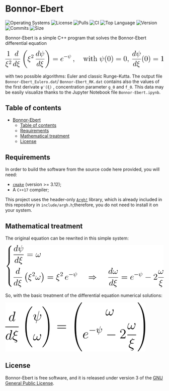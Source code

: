 # Bonnor-Ebert
![Operating Systems](https://img.shields.io/badge/OS-Linux%20%7C%20MacOS%20%7C%20Windows-lightgrey)
![License](https://img.shields.io/github/license/cosmofico97/BonnorEbert)
![Pulls](https://img.shields.io/github/issues-pr/cosmofico97/BonnorEbert)
![CI](https://img.shields.io/github/workflow/status/cosmofico97/BonnorEbert/CMake)
![Top Language](https://img.shields.io/github/languages/top/cosmofico97/BonnorEbert)
![Version](https://img.shields.io/github/v/release/cosmofico97/BonnorEbert)
![Commits](https://img.shields.io/github/commit-activity/m/cosmofico97/BonnorEbert)
![Size](https://img.shields.io/github/repo-size/cosmofico97/BonnorEbert)

Bonnor-Ebert is a simple C++ program that solves the Bonnor-Ebert differential equation

![Bonnor-Ebert_equation](rsc/Bonnor-Ebert_equation.svg)

with two possible algorithms: Euler and classic Runge-Kutta. The output file `Bonnor-Ebert_Eulero.dat`/ `Bonnor-Ebert_RK.dat` contains also the values of the first derivate `ψ'(ξ)` , concentration parameter `g_0` and `f_0`.
This data may be easily visualize thanks to the Jupyter Notebook file `Bonnor-Ebert.ipynb`. 

## Table of contents
- [Bonnor-Ebert](#bonnor-ebert)
  - [Table of contents](#table-of-contents)
  - [Requirements](#requirements)
  - [Mathematical treatment](#mathematical-treatment)
  - [License](#license)


## Requirements

In order to build the software from the source code here provided, you will need:
* [`cmake`](https://cmake.org/) (version >= 3.12);
* A `C++17` compiler;

This project uses the header-only [`Argh!`](https://github.com/adishavit/argh) library, which is already included in this repository in `include/argh.h`;therefore, you do not need to install it on your system.

## Mathematical treatment

The original equation can be rewrited in this simple system:

![BE_system](rsc/BE_system.svg)

So, with the basic treatment of the differential equation numerical solutions:

![BE_system](rsc/BE_num-system.svg)

## License

Bonnor-Ebert is free software, and it is released under version 3 of the [GNU General Public License](https://www.gnu.org/licenses/gpl-3.0.html).
